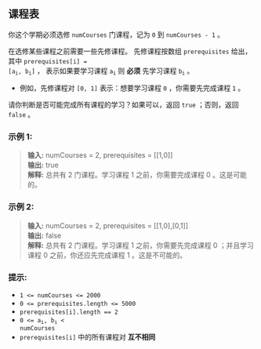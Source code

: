 ## 课程表

你这个学期必须选修 `numCourses` 门课程，记为 `0` 到 `numCourses - 1` 。

在选修某些课程之前需要一些先修课程。 先修课程按数组 `prerequisites` 给出，其中 <code>prerequisites[i] = [a<sub>i</sub>, b<sub>i</sub>]</code> ，
表示如果要学习课程 <code>a<sub>i</sub></code> 则 **必须** 先学习课程  <code>b<sub>i</sub></code> 。

* 例如，先修课程对 `[0, 1]` 表示：想要学习课程 `0` ，你需要先完成课程 `1` 。

请你判断是否可能完成所有课程的学习？如果可以，返回 `true` ；否则，返回 `false` 。

### 示例 1:

> **输入:** numCourses = 2, prerequisites = [[1,0]]            
> **输出:** true  
> **解释:** 总共有 2 门课程。学习课程 1 之前，你需要完成课程 0 。这是可能的。

### 示例 2:

> **输入:** numCourses = 2, prerequisites = [[1,0],[0,1]]              
> **输出:** false  
> **解释:** 总共有 2 门课程。学习课程 1 之前，你需要先完成课程 0 ；并且学习课程 0 之前，你还应先完成课程 1 。这是不可能的。

### 提示:

* `1 <= numCourses <= 2000`
* `0 <= prerequisites.length <= 5000`
* `prerequisites[i].length == 2`
* <code>0 <= a<sub>i</sub>, b<sub>i</sub> < numCourses</code>
* `prerequisites[i]` 中的所有课程对 **互不相同**